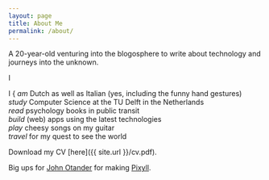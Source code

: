 ```yaml
---
layout: page
title: About Me
permalink: /about/
---
```


A 20-year-old venturing into the blogosphere to write about technology and journeys into the unknown.

I

<span class="i">I</span>
<span class="bracket">{</span>
<i>am</i> Dutch as well as Italian (yes, including the funny hand gestures)  
<i>study</i> Computer Science at the TU Delft in the Netherlands  
<i>read</i> psychology books in public transit  
<i>build</i> (web) apps using the latest technologies  
<i>play</i> cheesy songs on my guitar  
<i>travel</i> for my quest to see the world  

Download my CV [here]({{ site.url }}/cv.pdf).

Big ups for [John Otander](http://johnotander.com) for making [Pixyll](https://github.com/johnotander/pixyll).

